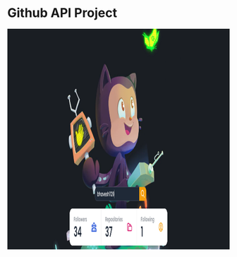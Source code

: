 # Github API Project

<img src="https://github.com/bhavesh1129/Github-API/blob/main/Preview.png" width="1000" height="500">
